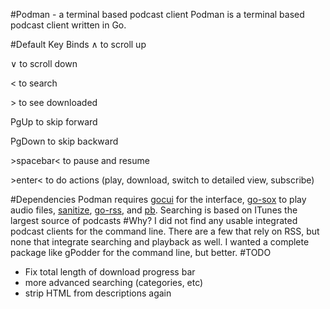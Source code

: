 #Podman - a terminal based podcast client
Podman is a terminal based podcast client written in Go.

#Default Key Binds
∧ to scroll up 

∨ to scroll down

&lt; to search

&gt; to see downloaded

PgUp to skip forward

PgDown to skip backward

&gt;spacebar&lt; to pause and resume

&gt;enter&lt; to do actions (play, download, switch to detailed view, subscribe)


#Dependencies
Podman requires [gocui](https://github.com/jroimartin/gocui) for the interface, [go-sox](https://github.com/krig/go-sox) to play audio files, [sanitize](https://github.com/kennygrant/sanitize), [go-rss](https://github.com/ungerik/go-rss), and [pb](https://github.com/cheggaaa/pb). 
Searching is based on ITunes the largest source of podcasts
#Why?
I did not find any usable integrated podcast clients for the command line. There are a few that rely on RSS, but none that integrate searching and playback as well. I wanted a complete package like gPodder for the command line, but better.
#TODO
* Fix total length of download progress bar
* more advanced searching (categories, etc)
* strip HTML from descriptions again
